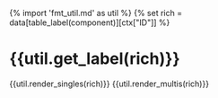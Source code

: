 {% import 'fmt_util.md' as util %}
{% set rich = data[table_label(component)][ctx["ID"]] %}

# {{util.get_label(rich)}}
{{util.render_singles(rich)}}
{{util.render_multis(rich)}}